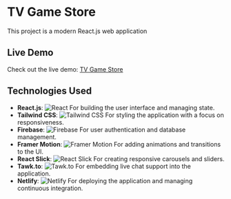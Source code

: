 # TV Game Store

This project is a modern React.js web application

## Live Demo
Check out the live demo: [TV Game Store](https://tvgamestore.netlify.app/home)

## Technologies Used

- **React.js**: ![React](https://img.shields.io/badge/React-61DAFB?style=flat&logo=react&logoColor=black) For building the user interface and managing state.  
- **Tailwind CSS**: ![Tailwind CSS](https://img.shields.io/badge/Tailwind%20CSS-38B2AC?style=flat&logo=tailwind-css&logoColor=white) For styling the application with a focus on responsiveness.  
- **Firebase**: ![Firebase](https://img.shields.io/badge/Firebase-FFCA28?style=flat&logo=firebase&logoColor=white) For user authentication and database management.  
- **Framer Motion**: ![Framer Motion](https://img.shields.io/badge/Framer%20Motion-5959F7?style=flat&logo=framer&logoColor=white) For adding animations and transitions to the UI.  
- **React Slick**: ![React Slick](https://img.shields.io/badge/React%20Slick-000000?style=flat&logo=react&logoColor=white) For creating responsive carousels and sliders.  
- **Tawk.to**: ![Tawk.to](https://img.shields.io/badge/Tawk.to-6C6C6C?style=flat&logo=tawkto&logoColor=white) For embedding live chat support into the application.  
- **Netlify**: ![Netlify](https://img.shields.io/badge/Netlify-00C7B7?style=flat&logo=netlify&logoColor=white) For deploying the application and managing continuous integration.



